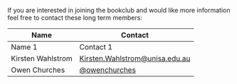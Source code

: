 If you are interested in joining the bookclub and would like more information feel free to contact these long term members:

| Name          | Contact     |
| ------------- |-------------|
| Name 1        | Contact 1   |
| Kirsten Wahlstrom| [Kirsten.Wahlstrom@unisa.edu.au](mailto:Kirsten.Wahlstrom@unisa.edu.au?subject=AI%20Ethics%20Bookclub)|
| Owen Churches    | [@owenchurches](https://twitter.com/OwenChurches)|
